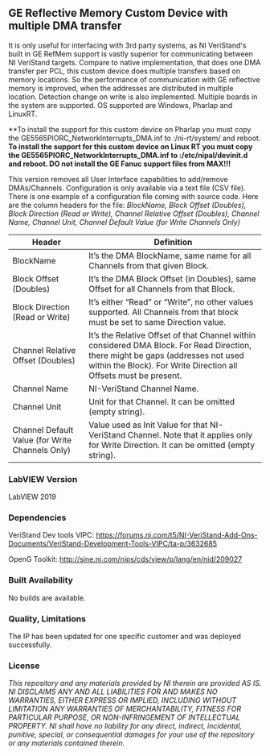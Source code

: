 ## GE Reflective Memory Custom Device with multiple DMA transfer ##

It is only useful for interfacing with 3rd party systems, as NI VeriStand's built in GE RefMem support is vastly superior for communicating between NI VeriStand targets. Compare to native implementation, that does one DMA transfer per PCL, this custom device does multiple transfers based on memory locations. So the performance of communication with GE reflective memory is improved, when the addresses are distributed in multiple location. Detection change on write is also implemented. Multiple boards in the system are supported. OS supported are Windows, Pharlap and LinuxRT.

**To install the support for this custom device on Pharlap you must copy the GE5565PIORC_NetworkInterrupts_DMA.inf  to :/ni-rt/system/ and reboot.
**To install the support for this custom device on Linux RT you must copy the GE5565PIORC_NetworkInterrupts_DMA.inf  to :/etc/nipal/devinit.d and reboot.
DO not install the GE Fanuc support files from MAX!!!**

This version removes all User Interface capabilities to add/remove DMAs/Channels. Configuration is only available via a text file (CSV file). There is one example of a configuration file coming with source code. Here are the column headers for the file:
*BlockName, Block Offset (Doubles), Block Direction (Read or Write), Channel Relative Offset (Doubles), Channel Name, Channel Unit, Channel Default Value (for Write Channels Only)*

Header |Definition
-------------	|-------------
BlockName  | It’s the DMA BlockName, same name for all Channels from that given Block.
Block Offset (Doubles)  | It’s the DMA Block Offset (in Doubles), same Offset for all Channels from that Block.
Block Direction (Read or Write)|It’s either “Read” or “Write”, no other values supported. All Channels from that block must be set to same Direction value.
Channel Relative Offset (Doubles)|It’s the Relative Offset of that Channel within considered DMA Block. For Read Direction, there might be gaps (addresses not used within the Block). For Write Direction all Offsets must be present.
Channel Name|NI-VeriStand Channel Name.
Channel Unit|Unit for that Channel. It can be omitted (empty string).
Channel Default Value (for Write Channels Only)|Value used as Init Value for that NI-VeriStand Channel. Note that it applies only for Write Direction. It can be omitted (empty string).


### LabVIEW Version ###

LabVIEW 2019

### Dependencies ###

VeriStand Dev tools VIPC: https://forums.ni.com/t5/NI-VeriStand-Add-Ons-Documents/VeriStand-Development-Tools-VIPC/ta-p/3632685

OpenG Toolkit:
http://sine.ni.com/nips/cds/view/p/lang/en/nid/209027


### Built Availability ###

No builds are available.

### Quality, Limitations ###

The IP has been updated for one specific customer and was deployed successfully. 

### License ###

*This repository and any materials provided by NI therein are provided AS IS. NI DISCLAIMS ANY AND ALL LIABILITIES FOR AND MAKES NO WARRANTIES, EITHER EXPRESS OR IMPLIED, INCLUDING WITHOUT LIMITATION ANY WARRANTIES OF MERCHANTABILITY, FITNESS FOR  PARTICULAR PURPOSE, OR NON-INFRINGEMENT OF INTELLECTUAL PROPERTY. NI shall have no liability for any direct, indirect, incidental, punitive, special, or consequential damages for your use of the repository or any materials contained therein.*

